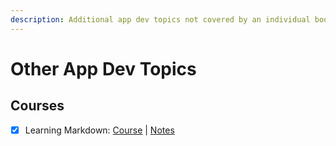 ```yaml
---
description: Additional app dev topics not covered by an individual book.
---
```


# Other App Dev Topics

## Courses

 * [x] Learning Markdown: [Course](https://www.linkedin.com/learning/learning-markdown)​ \| [Notes](https://mkresources.gitbook.io/misc/course-notes-learning-markdown)​

